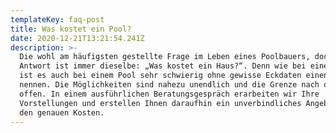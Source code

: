 ```yaml
---
templateKey: faq-post
title: Was kostet ein Pool?
date: 2020-12-21T13:21:54.241Z
description: >-
  Die wohl am häufigsten gestellte Frage im Leben eines Poolbauers, doch die
  Antwort ist immer dieselbe: „Was kostet ein Haus?“. Denn wie bei einem Haus
  ist es auch bei einem Pool sehr schwierig ohne gewisse Eckdaten einen Preis zu
  nennen. Die Möglichkeiten sind nahezu unendlich und die Grenze nach oben
  offen. In einem ausführlichen Beratungsgespräch erarbeiten wir Ihre
  Vorstellungen und erstellen Ihnen daraufhin ein unverbindliches Angebot mit
  den genauen Kosten.
---
```


